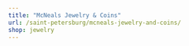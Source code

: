 ```yaml
---
title: "McNeals Jewelry & Coins"
url: /saint-petersburg/mcneals-jewelry-and-coins/
shop: jewelry
---
```

